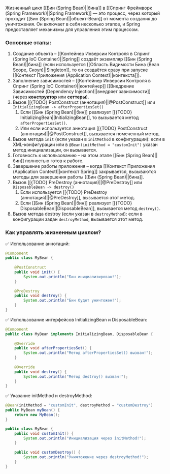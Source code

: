 Жизненный цикл [[Бин (Spring Bean)||бина]] в [[Спринг Фреймворк (Spring Framework)||Spring Framework]] — это процесс, через который проходит [[Бин (Spring Bean)||объект-Bean]] от момента создания до уничтожения. Он включает в себя несколько этапов, и Spring предоставляет механизмы для управления этим процессом.

### Основные этапы:

1. Создание объекта – [[Контейнер Инверсии Контроля в Спринг (Spring IoC Container)||Spring]] создаёт экземпляр [[Бин (Spring Bean)||бина]] (если используется [[Область Видимости Бина (Bean Scope, Скоуп)||Singleton]], то он создаётся сразу при запуске [[Контекст Приложения (Application Context)||контекста]]).
2. Заполнение зависимостей – [[Контейнер Инверсии Контроля в Спринг (Spring IoC Container)||контейнер]] [[Внедрение Зависимостей (Dependency Injection)||внедряет зависимости]] (через **конструктор** или **сеттеры**).
3. Вызов [[{TODO} PostConstruct (аннотация)||@PostConstruct]] или `InitializingBean -> afterPropertiesSet()`
	1. Если [[Бин (Spring Bean)||бин]] реализует [[{TODO} InitializingBean||InitializingBean]], то вызывается метод `afterPropertiesSet()`.
	2. Или если используется аннотация [[{TODO} PostConstruct (аннотация)||@PostConstruct]], вызывается помеченный метод.
4. Вызов метода `init` (если указан в `initMethod` в конфигурации): если в XML-конфигурации или в `@Bean(initMethod = "customInit")` указан метод инициализации, он вызывается.
5. Готовность к использованию – на этом этапе [[Бин (Spring Bean)||бин]] полностью готов к работе.
6. Завершение работы приложения – когда [[Контекст Приложения (Application Context)||контекст Spring]] закрывается, вызываются методы для завершения работы [[Бин (Spring Bean)||бина]].
7. Вызов [[{TODO} PreDestroy (аннотация)||@PreDestroy]] или `DisposableBean -> destroy()`
	1. Если используется [[{TODO} PreDestroy (аннотация)||@PreDestroy]], вызывается этот метод.
	2. Если [[Бин (Spring Bean)||бин]] реализует [[{TODO} DisposableBean||DisposableBean]], вызывается метод `destroy()`.
8. Вызов метода destroy (если указан в `destroyMethod`): если в конфигурации задан `destroyMethod`, вызывается этот метод.


### Как управлять жизненным циклом?


✅ Использование аннотаций:

```java
@Component
public class MyBean {
    
    @PostConstruct
    public void init() {
        System.out.println("Бин инициализирован!");
    }
	
    @PreDestroy
    public void destroy() {
        System.out.println("Бин будет уничтожен!");
    }
}
```

✅ Использование интерфейсов InitializingBean и DisposableBean:

```java
@Component
public class MyBean implements InitializingBean, DisposableBean {
    
    @Override
    public void afterPropertiesSet() {
        System.out.println("Метод afterPropertiesSet() вызван!");
    }
	
    @Override
    public void destroy() {
        System.out.println("Метод destroy() вызван!");
    }
}
```

✅ Указание initMethod и destroyMethod:

```java
@Bean(initMethod = "customInit", destroyMethod = "customDestroy")
public MyBean myBean() {
    return new MyBean();
}
```

```java
public class MyBean {
    public void customInit() {
        System.out.println("Инициализация через initMethod!");
    }
	
    public void customDestroy() {
        System.out.println("Уничтожение через destroyMethod!");
    }
}
```
